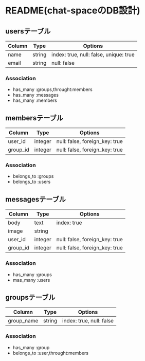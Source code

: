 # README(chat-spaceのDB設計)
## usersテーブル

|Column|Type|Options|
|------|----|-------|
|name|string|index: true, null: false, unique: true|
|email|string|null: false|

### Association
- has_many :groups,throught:members
- has_many :messages
- has_many :members

## membersテーブル

|Column|Type|Options|
|------|----|-------|
|user_id|integer|null: false, foreign_key: true|
|group_id|integer|null: false, foreign_key: true|

### Association
- belongs_to :groups
- belongs_to :users


## messagesテーブル

|Column|Type|Options|
|------|----|-------|
|body|text|index: true|
|image|string|
|user_id|integer|null: false, foreign_key: true|
|group_id|integer|null: false, foreign_key: true|

### Association
- has_many :groups
- mas_many :users


## groupsテーブル

|Column|Type|Options|
|------|----|-------|
|group_name|string|index: true, null: false|

### Association
- has_many :group
- belongs_to :user,throught:members

